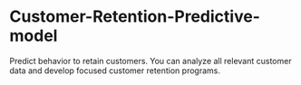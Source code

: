 # Customer-Retention-Predictive-model
Predict behavior to retain customers. You can analyze all relevant customer data and develop focused customer retention programs.
